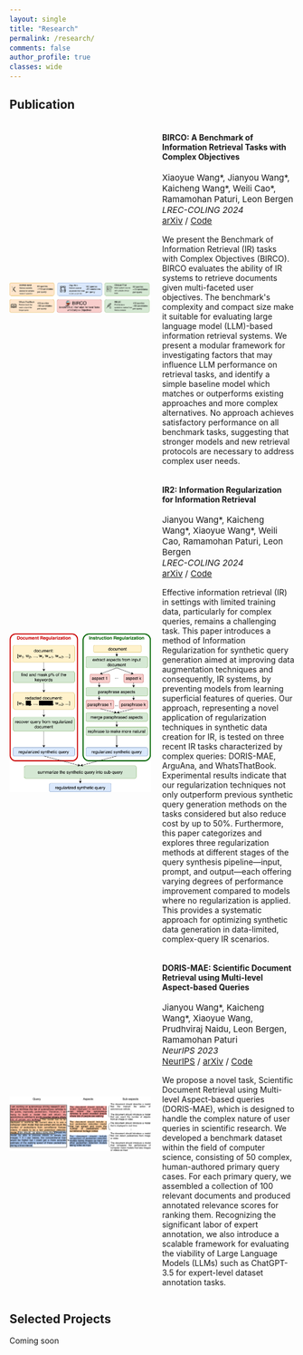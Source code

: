 ```yaml
---
layout: single
title: "Research"
permalink: /research/
comments: false
author_profile: true
classes: wide
---
```

## Publication
<div style="display: flex; align-items: center; justify-content: flex-start;">
  <img src="../assets/images/BIRCO_overview.png" alt="BIRCO Overview" style="width: 250px; margin-right: 20px;">
  <div>
    <h4>BIRCO: A Benchmark of Information Retrieval Tasks with Complex Objectives</h4>
    <p style="font-size:15px;">
    Xiaoyue Wang*, Jianyou Wang*, Kaicheng Wang*, Weili Cao*, Ramamohan Paturi, Leon Bergen<br>
    <em>LREC-COLING 2024</em><br>
    <a href="https://arxiv.org/abs/2402.14151">arXiv</a> / <a href="https://github.com/BIRCO-benchmark/BIRCO">Code</a>
    </p>
    <p style="font-size:14px;">
      We present the Benchmark of Information Retrieval (IR) tasks with Complex Objectives (BIRCO). BIRCO evaluates the ability of IR systems to retrieve documents given multi-faceted user objectives. The benchmark's complexity and compact size make it suitable for evaluating large language model (LLM)-based information retrieval systems. We present a modular framework for investigating factors that may influence LLM performance on retrieval tasks, and identify a simple baseline model which matches or outperforms existing approaches and more complex alternatives. No approach achieves satisfactory performance on all benchmark tasks, suggesting that stronger models and new retrieval protocols are necessary to address complex user needs.
    </p>
  </div>
</div>

<div style="display: flex; align-items: center; justify-content: flex-start;">
  <img src="/assets/images/IR2_overview.png" alt="IR2 Overview" style="width: 250px; margin-right: 20px;">
  <div>
    <h4>IR2: Information Regularization for Information Retrieval</h4>
    <p style="font-size:15px;">
    Jianyou Wang*, Kaicheng Wang*, Xiaoyue Wang*, Weili Cao, Ramamohan Paturi, Leon Bergen<br>
    <em>LREC-COLING 2024</em><br>
    <a href="https://arxiv.org/abs/2402.16200">arXiv</a> / <a href="https://github.com/Info-Regularization/Information-Regularization">Code</a>
    </p>
    <p style="font-size:14px;">
      Effective information retrieval (IR) in settings with limited training data, particularly for complex queries, remains a challenging task. This paper introduces a method of Information Regularization for synthetic query generation aimed at improving data augmentation techniques and consequently, IR systems, by preventing models from learning superficial features of queries. Our approach, representing a novel application of regularization techniques in synthetic data creation for IR, is tested on three recent IR tasks characterized by complex queries: DORIS-MAE, ArguAna, and WhatsThatBook. Experimental results indicate that our regularization techniques not only outperform previous synthetic query generation methods on the tasks considered but also reduce cost by up to 50%. Furthermore, this paper categorizes and explores three regularization methods at different stages of the query synthesis pipeline—input, prompt, and output—each offering varying degrees of performance improvement compared to models where no regularization is applied. This provides a systematic approach for optimizing synthetic data generation in data-limited, complex-query IR scenarios.
    </p>
  </div>
</div>

<div style="display: flex; align-items: center; justify-content: flex-start;">
  <img src="/assets/images/doris-mae_overview.png" alt="DORIS-MAE Overview" style="width: 250px; margin-right: 20px;">
  <div>
    <h4>DORIS-MAE: Scientific Document Retrieval using Multi-level Aspect-based Queries</h4>
    <p style="font-size:15px;">
    Jianyou Wang*, Kaicheng Wang*, Xiaoyue Wang, Prudhviraj Naidu, Leon Bergen, Ramamohan Paturi<br>
    <em>NeurIPS 2023</em><br>
    <a href="https://proceedings.neurips.cc/paper_files/paper/2023/hash/78f9c04bdcb06f1ada3902912d8b64ba-Abstract-Datasets_and_Benchmarks.html">NeurIPS</a> / <a href="https://arxiv.org/abs/2310.04678">arXiv</a> / <a href="https://github.com/Real-Doris-Mae/Doris-Mae-Dataset">Code</a>
    </p>
    <p style="font-size:14px;">
      We propose a novel task, Scientific Document Retrieval using Multi-level Aspect-based queries (DORIS-MAE), which is designed to handle the complex nature of user queries in scientific research. We developed a benchmark dataset within the field of computer science, consisting of 50 complex, human-authored primary query cases. For each primary query, we assembled a collection of 100 relevant documents and produced annotated relevance scores for ranking them. Recognizing the significant labor of expert annotation, we also introduce a scalable framework for evaluating the viability of Large Language Models (LLMs) such as ChatGPT-3.5 for expert-level dataset annotation tasks.
    </p>
  </div>
</div>


## Selected Projects
Coming soon